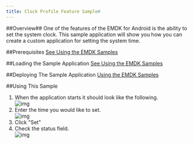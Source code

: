 ```yaml
---
title: Clock Profile Feature Sample#
---
```


##Overview##
One of the features of the EMDK for Android is the ability to set the system clock. This sample application will show you how you can create a custom application for setting the system time. 

##Prerequisites
[See Using the EMDK Samples](/emdk-for-android/4-0/guide/sample/emdksamples)

##Loading the Sample Application
[See Using the EMDK Samples](/emdk-for-android/4-0/guide/sample/emdksamples)

##Deploying The Sample Application
[Using the EMDK Samples](/emdk-for-android/4-0/guide/sample/emdksamples)

##Using This Sample
1. When the application starts it should look like the following.  
	![img](/img/samples/3_1.png)  
2. Enter the time you would like to set.  
	![img](/img/samples/3_2.png)  	
3.  Click "Set" 
4.  Check the status field.   
	![img](/img/samples/3_3.png)  
	

